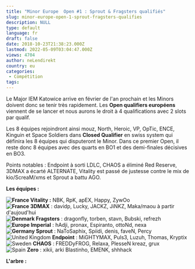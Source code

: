 ```yaml
---
title: "Minor Europe  Open #1 : Sprout & Fragsters qualifiés"
slug: minor-europe-open-1-sprout-fragsters-qualifies
description: NULL
type: default
language: fr
draft: false
date: 2018-10-23T21:38:23.000Z
lastmod: 2022-05-09T03:04:47.000Z
views: 4704
author: neLendirekt
country: eu
categories:
 - Compétition
tags:
---
```

Le Major IEM Katowice arrive en février de l'an prochain et les Minors doivent donc se tenir très rapidement. Les **Open qualifiers européens** viennent de se lancer et nous aurons le droit à 4 qualifications avec 2 slots par qualif. 

Les 8 équipes rejoindront ainsi mouz, North, Heroic, VP, OpTic, ENCE, Kinguin et Space Soldiers dans **Closed Qualifier** en swiss system qui définira les 8 équipes qui disputeront le Minor. Dans ce premier Open, il reste donc 8 équipes avec des quarts en BO1 et des demi-finales décisives en BO3\. 

Points notables : Endpoint à sorti LDLC, CHAOS a éliminé Red Reserve, 3DMAX a écarté ALTERNATE, Vitality est passé de justesse contre le mix de kio/ScreaM/xms et Sprout a battu AGO. 

**Les équipes :** 

**![France](/images/countries/fr.svg)⁠ Vitality :** NBK, RpK, apEX, Happy, ZywOo  
**![France](/images/countries/fr.svg)⁠ 3DMAX** : davidp, Lucky, JACKZ, JiNKZ, Maka/maou à partir d'aujoud'hui  
**![Denmark](/images/countries/dk.svg)⁠ Fragsters** : dragonfly, torben, stavn, Bubski, refrezh  
**![Europe](/images/countries/eu.svg)⁠ Imperial** : hAdji, pronax, Espiranto, ottoNd, nexa  
**![Germany](/images/countries/de.svg)⁠ Sprout** : NaToSaphix, Spiidi, denis, faveN, Percy  
![United Kingdom](/images/countries/gb.svg)⁠ **Endpoint** : MiGHTYMAX, Puls3, Luzuh, Thomas, Kryptix  
![Sweden](/images/countries/se.svg)⁠ **CHAOS** : FREDDyFROG, Relaxa, PlesseN kreaz, grux  
![Spain](/images/countries/es.svg)⁠ **Zero** : xikii, arki Blastinho, EMENK, shhhack

**L'arbre :** 
